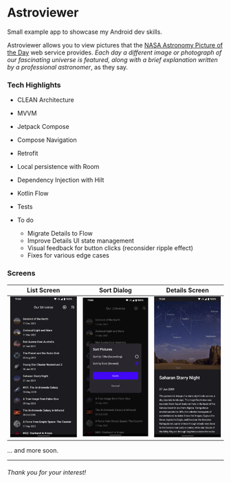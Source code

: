 # Astroviewer
Small example app to showcase my Android dev skills.

Astroviewer allows you to view pictures that the [NASA Astronomy Picture of the Day](https://apod.nasa.gov/apod/) web service provides. *Each day a different image or photograph of our fascinating universe is featured, along with a brief explanation written by a professional astronomer*, as they say.

### Tech Highlights
- CLEAN Architecture
- MVVM
- Jetpack Compose
- Compose Navigation
- Retrofit
- Local persistence with Room
- Dependency Injection with Hilt
- Kotlin Flow
- Tests

- To do
    - Migrate Details to Flow
    - Improve Details UI state management
    - Visual feedback for button clicks (reconsider ripple effect)
    - Fixes for various edge cases 

### Screens
| List Screen                                          | Sort Dialog                                          | Details Screen                                          |
| ---------------------------------------------------- | ---------------------------------------------------- | ------------------------------------------------------- |
| <img src="/screens/List%20Screen.png" width="260" /> | <img src="/screens/Sort%20Dialog.png" width="260" /> | <img src="/screens/Details%20Screen.png" width="260" /> |

... and more soon.


---
###### Thank you for your interest!
